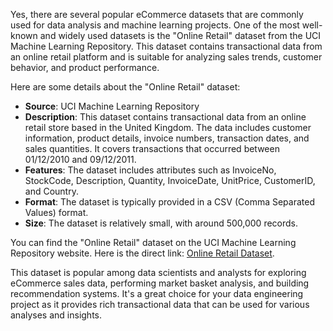 Yes, there are several popular eCommerce datasets that are commonly used for data analysis and machine learning projects. One of the most well-known and widely used datasets is the "Online Retail" dataset from the UCI Machine Learning Repository. This dataset contains transactional data from an online retail platform and is suitable for analyzing sales trends, customer behavior, and product performance.

Here are some details about the "Online Retail" dataset:

- **Source**: UCI Machine Learning Repository
- **Description**: This dataset contains transactional data from an online retail store based in the United Kingdom. The data includes customer information, product details, invoice numbers, transaction dates, and sales quantities. It covers transactions that occurred between 01/12/2010 and 09/12/2011.
- **Features**: The dataset includes attributes such as InvoiceNo, StockCode, Description, Quantity, InvoiceDate, UnitPrice, CustomerID, and Country.
- **Format**: The dataset is typically provided in a CSV (Comma Separated Values) format.
- **Size**: The dataset is relatively small, with around 500,000 records.

You can find the "Online Retail" dataset on the UCI Machine Learning Repository website. Here is the direct link: [Online Retail Dataset](https://archive.ics.uci.edu/ml/datasets/online+retail).

This dataset is popular among data scientists and analysts for exploring eCommerce sales data, performing market basket analysis, and building recommendation systems. It's a great choice for your data engineering project as it provides rich transactional data that can be used for various analyses and insights.
